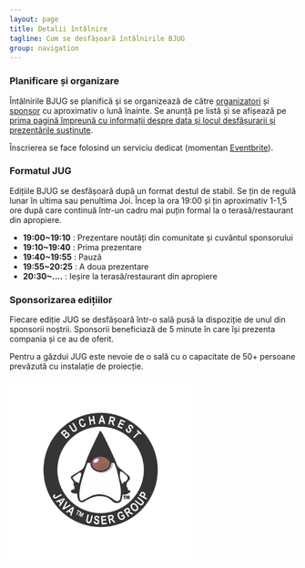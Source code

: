 ```yaml
---
layout: page
title: Detalii întâlnire
tagline: Cum se desfășoară întâlnirile BJUG
group: navigation
---
```

### Planificare și organizare

Întâlnirile BJUG se planifică și se organizează de către [organizatori][contact] și [sponsor][sponsori] cu aproximativ o lună înainte. Se anunță pe listă și se afișează pe [prima pagină împreună cu informații despre data și locul desfășurarii și prezentările susținute][bjug].

Înscrierea se face folosind un serviciu dedicat (momentan [Eventbrite][înscrieri]).

### Formatul JUG

Edițiile BJUG se desfășoară după un format destul de stabil. Se țin de regulă lunar în ultima sau penultima Joi. Încep la ora 19:00 și țin aproximativ 1-1,5 ore după care continuă într-un cadru mai puțin formal la o terasă/restaurant din apropiere.


 - **19:00~19:10** : Prezentare noutăți din comunitate și cuvântul sponsorului
 - **19:10~19:40** : Prima prezentare
 - **19:40~19:55** : Pauză
 - **19:55~20:25** : A doua prezentare
 - **20:30~....** : Ieșire la terasă/restaurant din apropiere

### Sponsorizarea edițiilor

Fiecare ediție JUG se desfășoară într-o sală pusă la dispoziție de unul din sponsorii noștrii. Sponsorii beneficiază de 5 minute în care își prezenta compania și ce au de oferit.

Pentru a găzdui JUG este nevoie de o sală cu o capacitate de 50+ persoane prevăzută cu instalație de proiecție.


[<img src="/assets/logo/logo_JUG_color.png" alt="JUG București" width="320" border="0"/>][bjug]


[bjug]: /ro/ "Java User Group București"
[contact]: contact.html "Contact"
[sponsori]: sponsori.html "Sponsori"
[înscrieri]: http://eventbrite.com "Eventbrite"
